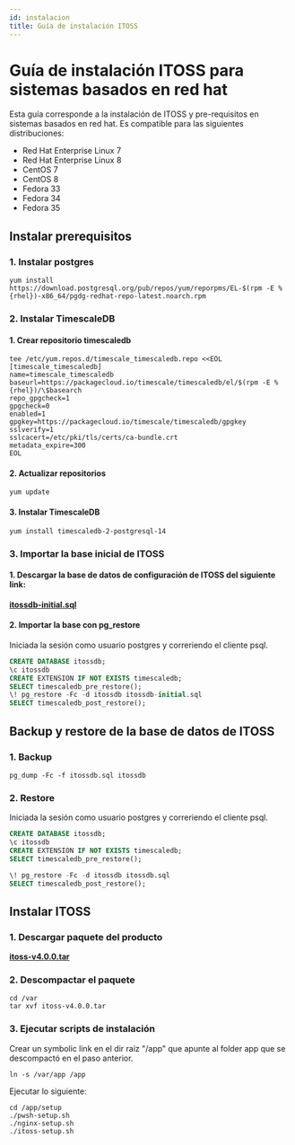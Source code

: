 ```yaml
---
id: instalacion
title: Guía de instalación ITOSS
---
```


# Guía de instalación ITOSS para sistemas basados en red hat

Esta guía corresponde a la instalación de ITOSS y pre-requisitos en sistemas basados en red hat. Es compatible para las siguientes distribuciones:

* Red Hat Enterprise Linux 7
* Red Hat Enterprise Linux 8
* CentOS 7
* CentOS 8
* Fedora 33
* Fedora 34
* Fedora 35

## Instalar prerequisitos 

### 1. Instalar postgres

```shell
yum install https://download.postgresql.org/pub/repos/yum/reporpms/EL-$(rpm -E %{rhel})-x86_64/pgdg-redhat-repo-latest.noarch.rpm
```

### 2. Instalar TimescaleDB

#### 1. Crear repositorio timescaledb

```shell
tee /etc/yum.repos.d/timescale_timescaledb.repo <<EOL
[timescale_timescaledb]
name=timescale_timescaledb
baseurl=https://packagecloud.io/timescale/timescaledb/el/$(rpm -E %{rhel})/\$basearch
repo_gpgcheck=1
gpgcheck=0
enabled=1
gpgkey=https://packagecloud.io/timescale/timescaledb/gpgkey
sslverify=1
sslcacert=/etc/pki/tls/certs/ca-bundle.crt
metadata_expire=300
EOL
```

#### 2. Actualizar repositorios

```shell
yum update
```

#### 3. Instalar TimescaleDB

```shell
yum install timescaledb-2-postgresql-14
```





### 3. Importar la base inicial de ITOSS

#### 1. Descargar la base de datos de configuración de ITOSS del siguiente link:

**[itossdb-initial.sql](https://github.com/fmalaspina/itoss-releases/releases/download/v4.0.0/itossdb-initial.sql)**

#### 2. Importar la base con pg_restore

Iniciada la sesión como usuario postgres y correriendo el cliente psql.

```sql
CREATE DATABASE itossdb;
\c itossdb
CREATE EXTENSION IF NOT EXISTS timescaledb;
SELECT timescaledb_pre_restore();
\! pg_restore -Fc -d itossdb itossdb-initial.sql
SELECT timescaledb_post_restore();
```



## Backup y restore de la base de datos de ITOSS

### 1. Backup 

```shell
pg_dump -Fc -f itossdb.sql itossdb
```

### 2. Restore 

Iniciada la sesión como usuario postgres y correriendo el cliente psql.

```sql
CREATE DATABASE itossdb;
\c itossdb
CREATE EXTENSION IF NOT EXISTS timescaledb;
SELECT timescaledb_pre_restore();

\! pg_restore -Fc -d itossdb itossdb.sql
SELECT timescaledb_post_restore();
```

## Instalar ITOSS 

### 1. Descargar paquete del producto

**[itoss-v4.0.0.tar](https://github.com/fmalaspina/itoss-releases/releases/download/v4.0.0/itoss-v4.0.0.tar)**


### 2. Descompactar el paquete


```shell
cd /var
tar xvf itoss-v4.0.0.tar
```


### 3. Ejecutar scripts de instalación

Crear un symbolic link en el dir raíz "/app" que apunte al folder app que se descompactó en el paso anterior.

```shell
ln -s /var/app /app
```

Ejecutar lo siguiente:

```shell
cd /app/setup
./pwsh-setup.sh
./nginx-setup.sh
./itoss-setup.sh
```
